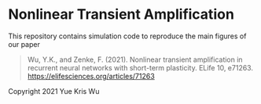 # Nonlinear Transient Amplification

This repository contains simulation code to reproduce the main figures of our paper

> Wu, Y.K., and Zenke, F. (2021). Nonlinear transient amplification in recurrent neural networks with short-term plasticity. ELife 10, e71263. https://elifesciences.org/articles/71263

Copyright 2021 Yue Kris Wu
